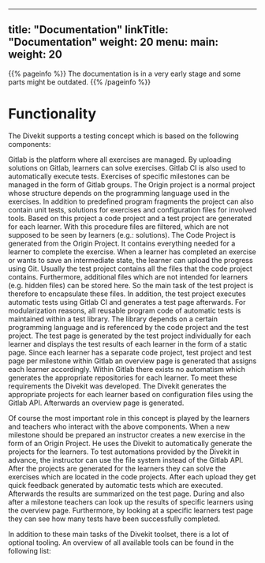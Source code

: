
---
title: "Documentation"
linkTitle: "Documentation"
weight: 20
menu:
  main:
    weight: 20
---

{{% pageinfo %}}
The documentation is in a very early stage and some parts might be outdated.
{{% /pageinfo %}}

# Functionality

The Divekit supports a testing concept which is based on the following components:

Gitlab is the platform where all exercises are managed. By uploading solutions on Gitlab, learners can solve exercises.
Gitlab CI is also used to automatically execute tests. Exercises of specific milestones can be managed in the form of
Gitlab groups. The Origin project is a normal project whose structure depends on the programming language used in the
exercises. In addition to predefined program fragments the project can also contain unit tests, solutions for exercises
and configuration files for involved tools. Based on this project a code project and a test project are generated for
each learner. With this procedure files are filtered, which are not supposed to be seen by learners (e.g.: solutions).
The Code Project is generated from the Origin Project. It contains everything needed for a learner to complete the
exercise. When a learner has completed an exercise or wants to save an intermediate state, the learner can upload the
progress using Git. Usually the test project contains all the files that the code project contains. Furthermore,
additional files which are not intended for learners (e.g. hidden files) can be stored here. So the main task of the
test project is therefore to encapsulate these files. In addition, the test project executes automatic tests using
Gitlab CI and generates a test page afterwards. For modularization reasons, all reusable program code of automatic tests
is maintained within a test library. The library depends on a certain programming language and is referenced by the code
project and the test project. The test page is generated by the test project individually for each learner and displays
the test results of each learner in the form of a static page. Since each learner has a separate code project, test
project and test page per milestone within Gitlab an overview page is generated that assigns each learner accordingly.
Within Gitlab there exists no automatism which generates the appropriate repositories for each learner. To meet these
requirements the Divekit was developed. The Divekit generates the appropriate projects for each learner based on
configuration files using the Gitlab API. Afterwards an overview page is generated.

Of course the most important role in this concept is played by the learners and teachers who interact with the above
components. When a new milestone should be prepared an instructor creates a new exercise in the form of an Origin
Project. He uses the Divekit to automatically generate the projects for the learners. To test automations provided by
the Divekit in advance, the instructor can use the file system instead of the Gitlab API. After the projects are
generated for the learners they can solve the exercises which are located in the code projects. After each upload they
get quick feedback generated by automatic tests which are executed. Afterwards the results are summarized on the test
page. During and also after a milestone teachers can look up the results of specific learners using the overview page.
Furthermore, by looking at a specific learners test page they can see how many tests have been successfully completed.

In addition to these main tasks of the Divekit toolset, there is a lot of optional tooling.
An overview of all available tools can be found in the following list:

